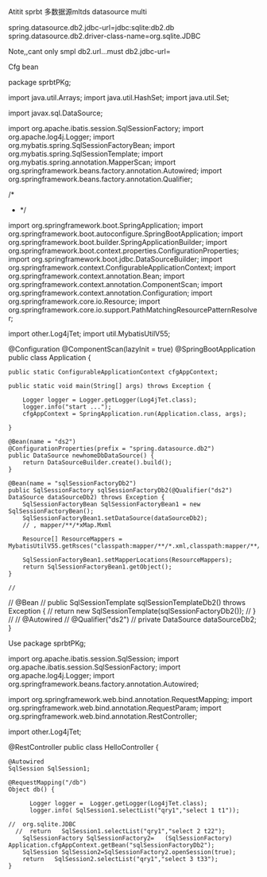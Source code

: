 Atitit sprbt 多数据源mltds  datasource multi 

spring.datasource.db2.jdbc-url=jdbc:sqlite:db2.db
spring.datasource.db2.driver-class-name=org.sqlite.JDBC

Note,,cant only smpl  db2.url...must db2.jdbc-url=

Cfg bean
 
package sprbtPKg;

import java.util.Arrays;
import java.util.HashSet;
import java.util.Set;

import javax.sql.DataSource;

import org.apache.ibatis.session.SqlSessionFactory;
import org.apache.log4j.Logger;
import org.mybatis.spring.SqlSessionFactoryBean;
import org.mybatis.spring.SqlSessionTemplate;
import org.mybatis.spring.annotation.MapperScan;
import org.springframework.beans.factory.annotation.Autowired;
import org.springframework.beans.factory.annotation.Qualifier;

/*
 * */

import org.springframework.boot.SpringApplication;
import org.springframework.boot.autoconfigure.SpringBootApplication;
import org.springframework.boot.builder.SpringApplicationBuilder;
import org.springframework.boot.context.properties.ConfigurationProperties;
import org.springframework.boot.jdbc.DataSourceBuilder;
import org.springframework.context.ConfigurableApplicationContext;
import org.springframework.context.annotation.Bean;
import org.springframework.context.annotation.ComponentScan;
import org.springframework.context.annotation.Configuration;
import org.springframework.core.io.Resource;
import org.springframework.core.io.support.PathMatchingResourcePatternResolver;

import other.Log4jTet;
import util.MybatisUtilV55;

@Configuration
@ComponentScan(lazyInit = true)
@SpringBootApplication
public class Application {

	public static ConfigurableApplicationContext cfgAppContext;

	public static void main(String[] args) throws Exception {

		Logger logger = Logger.getLogger(Log4jTet.class);
		logger.info("start ...");
		cfgAppContext = SpringApplication.run(Application.class, args);

	}

	@Bean(name = "ds2")
	@ConfigurationProperties(prefix = "spring.datasource.db2")
	public DataSource newhomeDbDataSource() {
		return DataSourceBuilder.create().build();
	}

	@Bean(name = "sqlSessionFactoryDb2")
	public SqlSessionFactory sqlSessionFactoryDb2(@Qualifier("ds2") DataSource dataSourceDb2) throws Exception {
		SqlSessionFactoryBean SqlSessionFactoryBean1 = new SqlSessionFactoryBean();
		SqlSessionFactoryBean1.setDataSource(dataSourceDb2);
		// , mapper/**/*xMap.Mxml
 
		Resource[] ResourceMappers = MybatisUtilV55.getRsces("classpath:mapper/**/*.xml,classpath:mapper/**/*Map.xml");

		SqlSessionFactoryBean1.setMapperLocations(ResourceMappers);
		return SqlSessionFactoryBean1.getObject();
	}

	//
//	@Bean
//	public SqlSessionTemplate sqlSessionTemplateDb2() throws Exception {
//		return new SqlSessionTemplate(sqlSessionFactoryDb2());
//	}
//
//	@Autowired
//	@Qualifier("ds2")
//	private DataSource dataSourceDb2;
}
 

Use
package sprbtPKg;

 
import org.apache.ibatis.session.SqlSession;
import org.apache.ibatis.session.SqlSessionFactory;
import org.apache.log4j.Logger;
import org.springframework.beans.factory.annotation.Autowired;
 
import org.springframework.web.bind.annotation.RequestMapping;
import org.springframework.web.bind.annotation.RequestParam;
import org.springframework.web.bind.annotation.RestController;

import other.Log4jTet;

@RestController
public class HelloController {
 
	
	@Autowired
	SqlSession SqlSession1;

    @RequestMapping("/db")
    Object db() {
    	
    	  Logger logger =  Logger.getLogger(Log4jTet.class);
    	  logger.info( SqlSession1.selectList("qry1","select 1 t1"));
    	
    //	org.sqlite.JDBC
      //  return   SqlSession1.selectList("qry1","select 2 t22");
    	SqlSessionFactory SqlSessionFactory2=	(SqlSessionFactory) Application.cfgAppContext.getBean("sqlSessionFactoryDb2");
    	SqlSession SqlSession2=SqlSessionFactory2.openSession(true);
    	return   SqlSession2.selectList("qry1","select 3 t33");
    }
    
